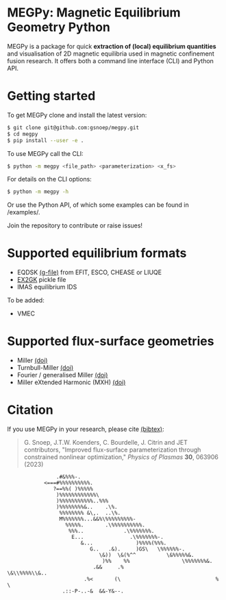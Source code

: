 # MEGPy: Magnetic Equilibrium Geometry Python
MEGPy is a package for quick **extraction of (local) equilibrium quantities** and visualisation of 2D magnetic equilibria used in magnetic confinement fusion research.
It offers both a command line interface (CLI) and Python API.

# Getting started
To get MEGPy clone and install the latest version:
```bash
$ git clone git@github.com:gsnoep/megpy.git
$ cd megpy
$ pip install --user -e .
```

To use MEGPy call the CLI:
```bash
$ python -m megpy <file_path> <parameterization> <x_fs>
```
For details on the CLI options:
```bash
$ python -m megpy -h
```
Or use the Python API, of which some examples can be found in /examples/.

Join the repository to contribute or raise issues!

# Supported equilibrium formats
- EQDSK [(g-file)](https://w3.pppl.gov/ntcc/TORAY/G_EQDSK.pdf) from EFIT, ESCO, CHEASE or LIUQE
- [EX2GK](https://gitlab.com/aaronkho/EX2GK) pickle file
- IMAS equilibrium IDS

To be added:
- VMEC

# Supported flux-surface geometries
- Miller [(doi)](https://doi.org/10.1063/1.872666)
- Turnbull-Miller [(doi)](https://doi.org/10.1063/1.873380)
- Fourier / generalised Miller [(doi)](https://doi.org/10.1088/0741-3335/51/10/105009)
- Miller eXtended Harmonic (MXH) [(doi)](https://doi.org/10.1088/1361-6587/abc63b)

# Citation
If you use MEGPy in your research, please cite [(bibtex)](https://github.com/gsnoep/megpy/blob/main/citation.bib):
>G. Snoep, J.T.W. Koenders, C. Bourdelle, J. Citrin and JET contributors, "Improved flux-surface parameterization through constrained nonlinear optimization," _Physics of Plasmas_ **30**, 063906 (2023)


                    .#&%%%-.
                <===#%%%%%%%%%%.
                   ?==%%( )%%%%%
                    )%%%%%%%%%%%%\
                    )%%%%%%%%%%%..%%%
                    )%%%%%%%%&..    .\%.
                     %%%%%%%% &\,.  ..\%.
                     M%%%%%%%...&&%\%%%%%%%%%-
                       %%%%%.       .\%%%%%%%%%%.
                        %%%..             .\%%%%%%%.
                         E...               .\%%%%%%%-.
                            &...              )%%%%(%%%.
                               G..   .&).     )GS\   \%%%%%%-.
                                  \&))  \&(%^^          \&%%%%%&.
                                   )%%    %%                 \%%%%%%%&.
                                .&&     .%                        \&\\%%%%\\&..
                             .%<       (\                               %    \
                      .::-P-..-&  &&-Y&--.
